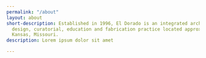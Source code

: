 ```yaml
---
permalink: "/about"
layout: about
short-description: Established in 1996, El Dorado is an integrated architecture, urban
  design, curatorial, education and fabrication practice located approximately in
  Kansas, Missouri.
description: Lorem ipsum dolor sit amet

---
```

